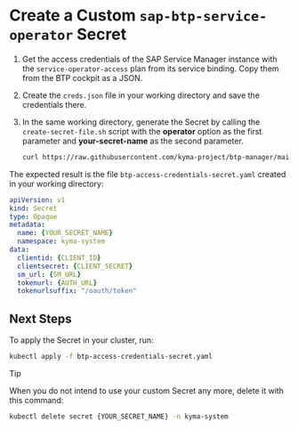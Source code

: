 # Create a Custom `sap-btp-service-operator` Secret

1. Get the access credentials of the SAP Service Manager instance with the `service-operator-access` plan from its service binding. Copy them from the BTP cockpit as a JSON.

2. Create the `creds.json` file in your working directory and save the credentials there.

3. In the same working directory, generate the Secret by calling the `create-secret-file.sh` script with the **operator** option as the first parameter and **your-secret-name**  as the second parameter.

    ```sh
    curl https://raw.githubusercontent.com/kyma-project/btp-manager/main/hack/create-secret-file.sh | bash -s operator {YOUR_SECRET_NAME}
    ```

The expected result is the file `btp-access-credentials-secret.yaml` created in your working directory:

```yaml
apiVersion: v1
kind: Secret
type: Opaque
metadata:
  name: {YOUR_SECRET_NAME}
  namespace: kyma-system
data:
  clientid: {CLIENT_ID}
  clientsecret: {CLIENT_SECRET}
  sm_url: {SM_URL}
  tokenurl: {AUTH_URL}
  tokenurlsuffix: "/oauth/token"
```

## Next Steps

To apply the Secret in your cluster, run:

```sh
kubectl apply -f btp-access-credentials-secret.yaml
```

> [!TIP]
> When you do not intend to use your custom Secret any more, delete it with this command:
> ```bash
> kubectl delete secret {YOUR_SECRET_NAME} -n kyma-system
>  ```
